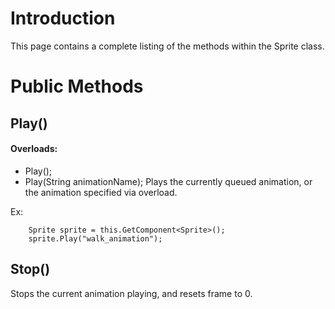 # Introduction #

This page contains a complete listing of the methods within the Sprite class.

# Public Methods #

## Play() ##
#### Overloads: ####
  * Play();
  * Play(String animationName);
Plays the currently queued animation, or the animation specified via overload.

Ex:
```
    Sprite sprite = this.GetComponent<Sprite>();
    sprite.Play("walk_animation");
```

## Stop() ##
Stops the current animation playing, and resets frame to 0.